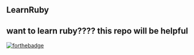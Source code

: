 ## LearnRuby

## want to learn ruby???? this repo will be helpful

[![forthebadge](https://forthebadge.com/images/badges/made-with-ruby.svg)](https://forthebadge.com)